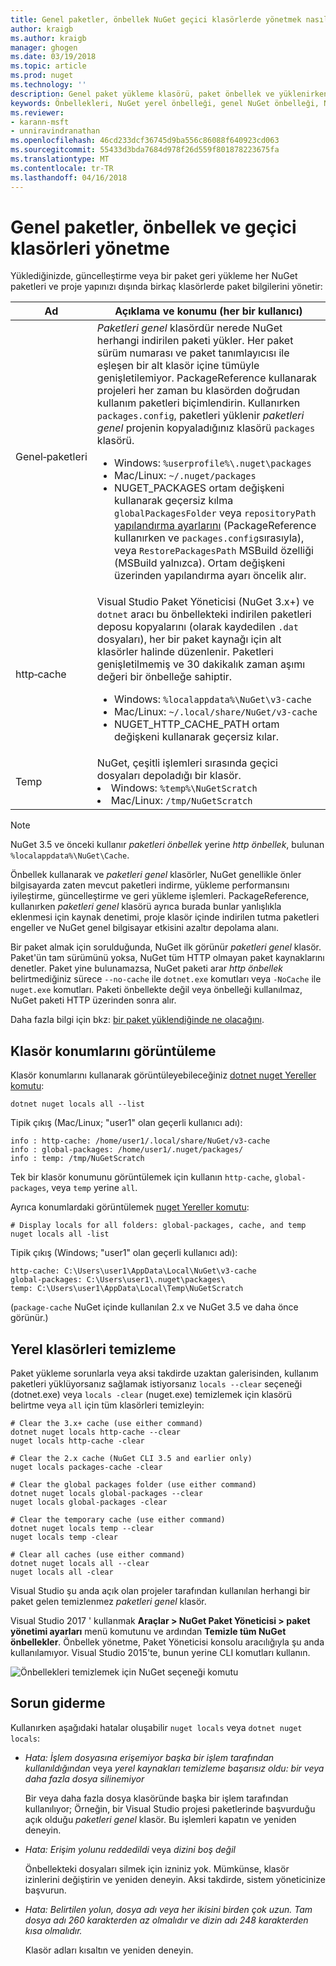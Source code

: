```yaml
---
title: Genel paketler, önbellek NuGet geçici klasörlerde yönetmek nasıl | Microsoft Docs
author: kraigb
ms.author: kraigb
manager: ghogen
ms.date: 03/19/2018
ms.topic: article
ms.prod: nuget
ms.technology: ''
description: Genel paket yükleme klasörü, paket önbellek ve yüklenirken kullanılan bir bilgisayar, geri yükleme ve güncelleştirme paketlerini mevcut geçici klasör yönetmek nasıl.
keywords: Önbellekleri, NuGet yerel önbelleği, genel NuGet önbelleği, NuGet Yereller komutu, bir önbellek temizleme yönetme klasörü, NuGet paketi önbelleği, paketi önbelleğe alma, paket yükleme klasörü, NuGet önbellekleri genel NuGet paketleri
ms.reviewer:
- karann-msft
- unniravindranathan
ms.openlocfilehash: 46cd233dcf36745d9ba556c86088f640923cd063
ms.sourcegitcommit: 55433d3bda7684d978f26d559f801878223675fa
ms.translationtype: MT
ms.contentlocale: tr-TR
ms.lasthandoff: 04/16/2018
---
```

# <a name="managing-the-global-packages-cache-and-temp-folders"></a>Genel paketler, önbellek ve geçici klasörleri yönetme

Yüklediğinizde, güncelleştirme veya bir paket geri yükleme her NuGet paketleri ve proje yapınızı dışında birkaç klasörlerde paket bilgilerini yönetir:

| Ad | Açıklama ve konumu (her bir kullanıcı)|
| --- | --- |
| Genel&#8209;paketleri | *Paketleri genel* klasördür nerede NuGet herhangi indirilen paketi yükler. Her paket sürüm numarası ve paket tanımlayıcısı ile eşleşen bir alt klasör içine tümüyle genişletilemiyor. PackageReference kullanarak projeleri her zaman bu klasörden doğrudan kullanım paketleri biçimlendirin. Kullanırken `packages.config`, paketleri yüklenir *paketleri genel* projenin kopyaladığınız klasörü `packages` klasörü.<br/><ul><li>Windows: `%userprofile%\.nuget\packages`</li><li>Mac/Linux: `~/.nuget/packages`</li><li>NUGET_PACKAGES ortam değişkeni kullanarak geçersiz kılma `globalPackagesFolder` veya `repositoryPath` [yapılandırma ayarlarını](../reference/nuget-config-file.md#config-section) (PackageReference kullanırken ve `packages.config`sırasıyla), veya `RestorePackagesPath` MSBuild özelliği (MSBuild yalnızca). Ortam değişkeni üzerinden yapılandırma ayarı öncelik alır.</li></ul> |
| http&#8209;cache | Visual Studio Paket Yöneticisi (NuGet 3.x+) ve `dotnet` aracı bu önbellekteki indirilen paketleri deposu kopyalarını (olarak kaydedilen `.dat` dosyaları), her bir paket kaynağı için alt klasörler halinde düzenlenir. Paketleri genişletilmemiş ve 30 dakikalık zaman aşımı değeri bir önbelleğe sahiptir.<br/><ul><li>Windows: `%localappdata%\NuGet\v3-cache`</li><li>Mac/Linux: `~/.local/share/NuGet/v3-cache`</li><li>NUGET_HTTP_CACHE_PATH ortam değişkeni kullanarak geçersiz kılar.</li></ul> |
| Temp | NuGet, çeşitli işlemleri sırasında geçici dosyaları depoladığı bir klasör.<br/><li>Windows: `%temp%\NuGetScratch`</li><li>Mac/Linux: `/tmp/NuGetScratch`</li></ul> |

> [!Note]
> NuGet 3.5 ve önceki kullanır *paketleri önbellek* yerine *http önbellek*, bulunan `%localappdata%\NuGet\Cache`.

Önbellek kullanarak ve *paketleri genel* klasörler, NuGet genellikle önler bilgisayarda zaten mevcut paketleri indirme, yükleme performansını iyileştirme, güncelleştirme ve geri yükleme işlemleri. PackageReference, kullanırken *paketleri genel* klasörü ayrıca burada bunlar yanlışlıkla eklenmesi için kaynak denetimi, proje klasör içinde indirilen tutma paketleri engeller ve NuGet genel bilgisayar etkisini azaltır depolama alanı.

Bir paket almak için sorulduğunda, NuGet ilk görünür *paketleri genel* klasör. Paket'ün tam sürümünü yoksa, NuGet tüm HTTP olmayan paket kaynaklarını denetler. Paket yine bulunamazsa, NuGet paketi arar *http önbellek* belirtmediğiniz sürece `--no-cache` ile `dotnet.exe` komutları veya `-NoCache` ile `nuget.exe` komutları. Paketi önbellekte değil veya önbelleği kullanılmaz, NuGet paketi HTTP üzerinden sonra alır.

Daha fazla bilgi için bkz: [bir paket yüklendiğinde ne olacağını](ways-to-install-a-package.md#what-happens-when-a-package-is-installed).

## <a name="viewing-folder-locations"></a>Klasör konumlarını görüntüleme

Klasör konumlarını kullanarak görüntüleyebileceğiniz [dotnet nuget Yereller komutu](/dotnet/core/tools/dotnet-nuget-locals):

```cli
dotnet nuget locals all --list
```

Tipik çıkış (Mac/Linux; "user1" olan geçerli kullanıcı adı):

```output
info : http-cache: /home/user1/.local/share/NuGet/v3-cache
info : global-packages: /home/user1/.nuget/packages/
info : temp: /tmp/NuGetScratch
```

Tek bir klasör konumunu görüntülemek için kullanın `http-cache`, `global-packages`, veya `temp` yerine `all`. 

Ayrıca konumlardaki görüntülemek [nuget Yereller komutu](../tools/cli-ref-locals.md):

```cli
# Display locals for all folders: global-packages, cache, and temp
nuget locals all -list
```

Tipik çıkış (Windows; "user1" olan geçerli kullanıcı adı):

```output
http-cache: C:\Users\user1\AppData\Local\NuGet\v3-cache
global-packages: C:\Users\user1\.nuget\packages\
temp: C:\Users\user1\AppData\Local\Temp\NuGetScratch
```

(`package-cache` NuGet içinde kullanılan 2.x ve NuGet 3.5 ve daha önce görünür.)

## <a name="clearing-local-folders"></a>Yerel klasörleri temizleme

Paket yükleme sorunlarla veya aksi takdirde uzaktan galerisinden, kullanım paketleri yüklüyorsanız sağlamak istiyorsanız `locals --clear` seçeneği (dotnet.exe) veya `locals -clear` (nuget.exe) temizlemek için klasörü belirtme veya `all` için tüm klasörleri temizleyin:

```cli
# Clear the 3.x+ cache (use either command)
dotnet nuget locals http-cache --clear
nuget locals http-cache -clear

# Clear the 2.x cache (NuGet CLI 3.5 and earlier only)
nuget locals packages-cache -clear

# Clear the global packages folder (use either command)
dotnet nuget locals global-packages --clear
nuget locals global-packages -clear

# Clear the temporary cache (use either command)
dotnet nuget locals temp --clear
nuget locals temp -clear

# Clear all caches (use either command)
dotnet nuget locals all --clear
nuget locals all -clear
```

Visual Studio şu anda açık olan projeler tarafından kullanılan herhangi bir paket gelen temizlenmez *paketleri genel* klasör.

Visual Studio 2017 ' kullanmak **Araçlar > NuGet Paket Yöneticisi > paket yönetimi ayarları** menü komutunu ve ardından **Temizle tüm NuGet önbellekler**. Önbellek yönetme, Paket Yöneticisi konsolu aracılığıyla şu anda kullanılamıyor. Visual Studio 2015'te, bunun yerine CLI komutları kullanın.

![Önbellekleri temizlemek için NuGet seçeneği komutu](media/options-clear-caches.png)

## <a name="troubleshooting-errors"></a>Sorun giderme

Kullanırken aşağıdaki hatalar oluşabilir `nuget locals` veya `dotnet nuget locals`:

- *Hata: İşlem dosyasına erişemiyor <package> başka bir işlem tarafından kullanıldığından* veya *yerel kaynakları temizleme başarısız oldu: bir veya daha fazla dosya silinemiyor*

    Bir veya daha fazla dosya klasöründe başka bir işlem tarafından kullanılıyor; Örneğin, bir Visual Studio projesi paketlerinde başvurduğu açık olduğu *paketleri genel* klasör. Bu işlemleri kapatın ve yeniden deneyin.

- *Hata: Erişim yolunu <path> reddedildi* veya *dizini boş değil*

    Önbellekteki dosyaları silmek için izniniz yok. Mümkünse, klasör izinlerini değiştirin ve yeniden deneyin. Aksi takdirde, sistem yöneticinize başvurun.

- *Hata: Belirtilen yolun, dosya adı veya her ikisini birden çok uzun. Tam dosya adı 260 karakterden az olmalıdır ve dizin adı 248 karakterden kısa olmalıdır.*

    Klasör adları kısaltın ve yeniden deneyin.
